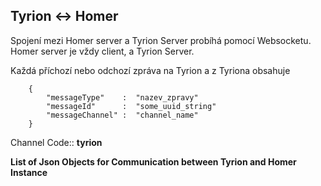 
## Tyrion <-> Homer ##


Spojení mezi Homer server a Tyrion Server probíhá pomocí Websocketu.
Homer server je vždy client, a Tyrion Server. 

Každá příchozí nebo odchozí zpráva na Tyrion a z Tyriona obsahuje

        {
            "messageType"    :  "nazev_zpravy"              
            "messageId"      :  "some_uuid_string"
            "messageChannel" :  "channel_name"  
        }


Channel Code:: **tyrion**

**List of Json Objects for Communication between Tyrion and Homer Instance**

